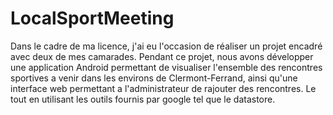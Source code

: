 # LocalSportMeeting

Dans le cadre de ma licence, j'ai eu l'occasion de réaliser un projet encadré avec deux de mes camarades. Pendant ce projet, nous avons développer une application Android permettant de visualiser l'ensemble des rencontres sportives a venir dans les environs de Clermont-Ferrand, ainsi qu'une interface web permettant a l'administrateur de rajouter des rencontres. Le tout en utilisant les outils fournis par google tel que le datastore.
